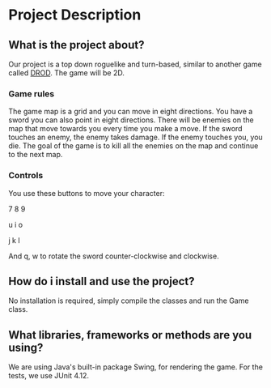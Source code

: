 # Project Description

## What is the project about?
    
Our project is a top down roguelike and turn-based, similar to another game called [DROD](http://caravelgames.com/Articles/Games_2/TSS.html). The game will be 2D.

### Game rules

The game map is a grid and you can move in eight directions. You have a sword you can also point in eight directions. There will be enemies on the map that move towards you every time you make a move. If the sword touches an enemy, the enemy takes damage. If the enemy touches you, you die. The goal of the game is to kill all the enemies on the map and continue to the next map. 

### Controls

You use these buttons to move your character:

7 8 9

u i o 

j k l 

And q, w to rotate the sword counter-clockwise and clockwise.
    
## How do i install and use the project?
  
No installation is required, simply compile the classes and run the Game class.
    
## What libraries, frameworks or methods are you using?

We are using Java's built-in package Swing, for rendering the game. For the tests, we use JUnit 4.12.

